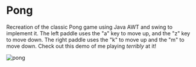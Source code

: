# Pong
Recreation of the classic Pong game using Java AWT and swing to implement it. The left paddle uses the "a" key to move up, and the "z" key to move down. The right paddle uses the "k" to move up and the "m" to move down. Check out this demo of me playing *terribly* at it!

![pong](https://user-images.githubusercontent.com/32966645/54730335-ac39f800-4b5e-11e9-8ba1-fc72bfcfc9a6.gif)
